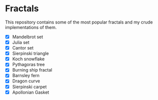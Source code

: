 # Fractals

This repository contains some of the most popular fractals and my crude implementations of them.

- [X] Mandelbrot set
- [X] Julia set
- [X] Cantor set
- [X] Sierpinski triangle
- [X] Koch snowflake
- [X] Pythagoras tree
- [X] Burning ship fractal
- [X] Barnsley fern
- [X] Dragon curve
- [X] Sierpinski carpet
- [X] Apollonian Gasket
